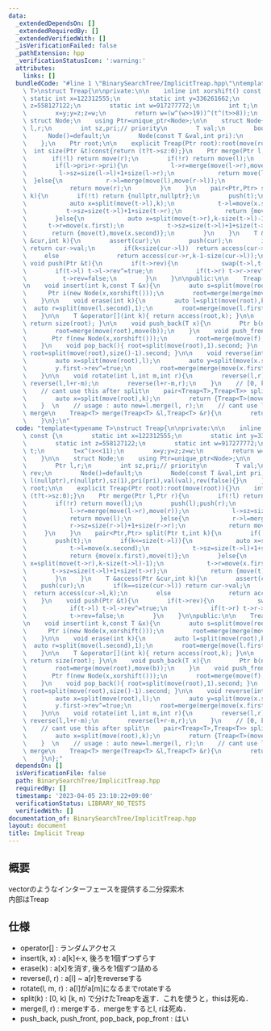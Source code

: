 ```yaml
---
data:
  _extendedDependsOn: []
  _extendedRequiredBy: []
  _extendedVerifiedWith: []
  _isVerificationFailed: false
  _pathExtension: hpp
  _verificationStatusIcon: ':warning:'
  attributes:
    links: []
  bundledCode: "#line 1 \"BinarySearchTree/ImplicitTreap.hpp\"\ntemplate<typename\
    \ T>\nstruct Treap{\n\nprivate:\n\n    inline int xorshift() const {\n       \
    \ static int x=122312555;\n        static int y=336261662;\n        static int\
    \ z=558127122;\n        static int w=917277772;\n        int t;\n        t=x^(x<<11);\n\
    \        x=y;y=z;z=w;\n        return w=(w^(w>>19))^(t^(t>>8));\n    }\n\n   \
    \ struct Node;\n    using Ptr=unique_ptr<Node>;\n\n    struct Node{\n        Ptr\
    \ l,r;\n        int sz,pri;// priority\n        T val;\n        bool rev;\n  \
    \      Node()=default;\n        Node(const T &val,int pri):\n        l(nullptr),r(nullptr),sz(1),pri(pri),val(val),rev(false){}\n\
    \    };\n    Ptr root;\n\n    explicit Treap(Ptr root):root(move(root)){}\n  \
    \  int size(Ptr &t)const{return (t?t->sz:0);}\n    Ptr merge(Ptr l,Ptr r){\n \
    \       if(!l) return move(r);\n        if(!r) return move(l);\n        push(l);push(r);\n\
    \        if(l->pri>r->pri){\n            l->r=merge(move(l->r),move(r));\n   \
    \         l->sz=size(l->l)+1+size(l->r);\n            return move(l);\n      \
    \  }else{\n            r->l=merge(move(l),move(r->l));\n            r->sz=size(r->l)+1+size(r->r);\n\
    \            return move(r);\n        }\n    }\n    pair<Ptr,Ptr> split(Ptr t,int\
    \ k){\n        if(!t) return {nullptr,nullptr};\n        push(t);\n        if(k<=size(t->l)){\n\
    \            auto x=split(move(t->l),k);\n            t->l=move(x.second);\n \
    \           t->sz=size(t->l)+1+size(t->r);\n            return {move(x.first),move(t)};\n\
    \        }else{\n            auto x=split(move(t->r),k-size(t->l)-1);\n      \
    \      t->r=move(x.first);\n            t->sz=size(t->l)+1+size(t->r);\n     \
    \       return {move(t),move(x.second)};\n        }\n    }\n    T &access(Ptr\
    \ &cur,int k){\n        assert(cur);\n        push(cur);\n        if(k==size(cur->l))\
    \ return cur->val;\n        if(k<size(cur->l))  return access(cur->l,k);\n   \
    \     else                return access(cur->r,k-1-size(cur->l));\n    }\n   \
    \ void push(Ptr &t){\n        if(t->rev){\n            swap(t->l,t->r);\n    \
    \        if(t->l) t->l->rev^=true;\n            if(t->r) t->r->rev^=true;\n  \
    \          t->rev=false;\n        }\n    }\n\npublic:\n\n    Treap():root(nullptr){}\n\
    \n    void insert(int k,const T &x){\n        auto s=split(move(root),k);\n  \
    \      Ptr i(new Node(x,xorshift()));\n        root=merge(merge(move(s.first),move(i)),move(s.second));\n\
    \    }\n\n    void erase(int k){\n        auto l=split(move(root),k);\n      \
    \  auto r=split(move(l.second),1);\n        root=merge(move(l.first),move(r.second));\n\
    \    }\n\n    T &operator[](int k){ return access(root,k); }\n\n    int size(){\
    \ return size(root); }\n\n    void push_back(T x){\n        Ptr b(new Node(x,xorshift()));\n\
    \        root=merge(move(root),move(b));\n    }\n    void push_front(T x){\n \
    \       Ptr f(new Node(x,xorshift()));\n        root=merge(move(f),move(root));\n\
    \    }\n    void pop_back(){ root=split(move(root),1).second; }\n    void pop_front(){\
    \ root=split(move(root),size()-1).second; }\n\n    void reverse(int l,int r){\n\
    \        auto x=split(move(root),l);\n        auto y=split(move(x.second),r-l);\n\
    \        y.first->rev^=true;\n        root=merge(merge(move(x.first),move(y.first)),move(y.second));\n\
    \    }\n\n    void rotate(int l,int m,int r){\n        reverse(l,r);\n       \
    \ reverse(l,l+r-m);\n        reverse(l+r-m,r);\n    }\n    // [0, k) and [k, size)\n\
    \    // cant use this after split\n    pair<Treap<T>,Treap<T>> split(int k){\n\
    \        auto x=split(move(root),k);\n        return {Treap<T>(move(x.first)),Treap<T>(move(x.second))};\n\
    \    }  \n    // usage : auto new=l.merge(l, r);\n    // cant use l and r after\
    \ merge\n    Treap<T> merge(Treap<T> &l,Treap<T> &r){\n        return Treap<T>(merge(move(l.root),move(r.root)));\n\
    \    }\n};\n"
  code: "template<typename T>\nstruct Treap{\n\nprivate:\n\n    inline int xorshift()\
    \ const {\n        static int x=122312555;\n        static int y=336261662;\n\
    \        static int z=558127122;\n        static int w=917277772;\n        int\
    \ t;\n        t=x^(x<<11);\n        x=y;y=z;z=w;\n        return w=(w^(w>>19))^(t^(t>>8));\n\
    \    }\n\n    struct Node;\n    using Ptr=unique_ptr<Node>;\n\n    struct Node{\n\
    \        Ptr l,r;\n        int sz,pri;// priority\n        T val;\n        bool\
    \ rev;\n        Node()=default;\n        Node(const T &val,int pri):\n       \
    \ l(nullptr),r(nullptr),sz(1),pri(pri),val(val),rev(false){}\n    };\n    Ptr\
    \ root;\n\n    explicit Treap(Ptr root):root(move(root)){}\n    int size(Ptr &t)const{return\
    \ (t?t->sz:0);}\n    Ptr merge(Ptr l,Ptr r){\n        if(!l) return move(r);\n\
    \        if(!r) return move(l);\n        push(l);push(r);\n        if(l->pri>r->pri){\n\
    \            l->r=merge(move(l->r),move(r));\n            l->sz=size(l->l)+1+size(l->r);\n\
    \            return move(l);\n        }else{\n            r->l=merge(move(l),move(r->l));\n\
    \            r->sz=size(r->l)+1+size(r->r);\n            return move(r);\n   \
    \     }\n    }\n    pair<Ptr,Ptr> split(Ptr t,int k){\n        if(!t) return {nullptr,nullptr};\n\
    \        push(t);\n        if(k<=size(t->l)){\n            auto x=split(move(t->l),k);\n\
    \            t->l=move(x.second);\n            t->sz=size(t->l)+1+size(t->r);\n\
    \            return {move(x.first),move(t)};\n        }else{\n            auto\
    \ x=split(move(t->r),k-size(t->l)-1);\n            t->r=move(x.first);\n     \
    \       t->sz=size(t->l)+1+size(t->r);\n            return {move(t),move(x.second)};\n\
    \        }\n    }\n    T &access(Ptr &cur,int k){\n        assert(cur);\n    \
    \    push(cur);\n        if(k==size(cur->l)) return cur->val;\n        if(k<size(cur->l))\
    \  return access(cur->l,k);\n        else                return access(cur->r,k-1-size(cur->l));\n\
    \    }\n    void push(Ptr &t){\n        if(t->rev){\n            swap(t->l,t->r);\n\
    \            if(t->l) t->l->rev^=true;\n            if(t->r) t->r->rev^=true;\n\
    \            t->rev=false;\n        }\n    }\n\npublic:\n\n    Treap():root(nullptr){}\n\
    \n    void insert(int k,const T &x){\n        auto s=split(move(root),k);\n  \
    \      Ptr i(new Node(x,xorshift()));\n        root=merge(merge(move(s.first),move(i)),move(s.second));\n\
    \    }\n\n    void erase(int k){\n        auto l=split(move(root),k);\n      \
    \  auto r=split(move(l.second),1);\n        root=merge(move(l.first),move(r.second));\n\
    \    }\n\n    T &operator[](int k){ return access(root,k); }\n\n    int size(){\
    \ return size(root); }\n\n    void push_back(T x){\n        Ptr b(new Node(x,xorshift()));\n\
    \        root=merge(move(root),move(b));\n    }\n    void push_front(T x){\n \
    \       Ptr f(new Node(x,xorshift()));\n        root=merge(move(f),move(root));\n\
    \    }\n    void pop_back(){ root=split(move(root),1).second; }\n    void pop_front(){\
    \ root=split(move(root),size()-1).second; }\n\n    void reverse(int l,int r){\n\
    \        auto x=split(move(root),l);\n        auto y=split(move(x.second),r-l);\n\
    \        y.first->rev^=true;\n        root=merge(merge(move(x.first),move(y.first)),move(y.second));\n\
    \    }\n\n    void rotate(int l,int m,int r){\n        reverse(l,r);\n       \
    \ reverse(l,l+r-m);\n        reverse(l+r-m,r);\n    }\n    // [0, k) and [k, size)\n\
    \    // cant use this after split\n    pair<Treap<T>,Treap<T>> split(int k){\n\
    \        auto x=split(move(root),k);\n        return {Treap<T>(move(x.first)),Treap<T>(move(x.second))};\n\
    \    }  \n    // usage : auto new=l.merge(l, r);\n    // cant use l and r after\
    \ merge\n    Treap<T> merge(Treap<T> &l,Treap<T> &r){\n        return Treap<T>(merge(move(l.root),move(r.root)));\n\
    \    }\n};"
  dependsOn: []
  isVerificationFile: false
  path: BinarySearchTree/ImplicitTreap.hpp
  requiredBy: []
  timestamp: '2023-04-05 23:10:22+09:00'
  verificationStatus: LIBRARY_NO_TESTS
  verifiedWith: []
documentation_of: BinarySearchTree/ImplicitTreap.hpp
layout: document
title: Implicit Treap
---
```


## 概要  
vectorのようなインターフェースを提供する二分探索木  
内部はTreap

## 仕様  
- operator[] : ランダムアクセス
- insert(k, x) : a[k]<-x, 後ろを1個ずつずらす
- erase(k) : a[x]を消す, 後ろを1個ずつ詰める
- reverse(l, r) : a[l] ~ a[r]をreverseする
- rotate(l, m, r) : a[l]がa[m]になるまでrotateする
- split(k) : [0, k) [k, n) で分けたTreapを返す．これを使うと，thisは死ぬ．
- merge(l, r) : mergeする．mergeをするとl, rは死ぬ．
- push_back, push_front, pop_back, pop_front : はい


